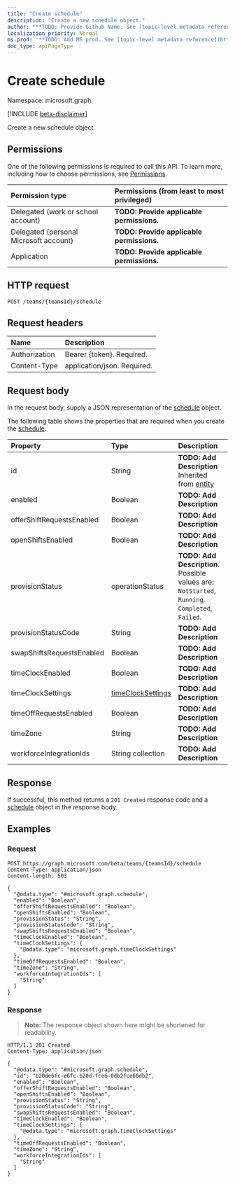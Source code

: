 ```yaml
---
title: "Create schedule"
description: "Create a new schedule object."
author: "**TODO: Provide Github Name. See [topic-level metadata reference](https://msgo.azurewebsites.net/add/document/guidelines/metadata.html#topic-level-metadata)**"
localization_priority: Normal
ms.prod: "**TODO: Add MS prod. See [topic-level metadata reference](https://msgo.azurewebsites.net/add/document/guidelines/metadata.html#topic-level-metadata)**"
doc_type: apiPageType
---
```


# Create schedule
Namespace: microsoft.graph

[!INCLUDE [beta-disclaimer](../../includes/beta-disclaimer.md)]

Create a new schedule object.

## Permissions
One of the following permissions is required to call this API. To learn more, including how to choose permissions, see [Permissions](/graph/permissions-reference).

|Permission type|Permissions (from least to most privileged)|
|:---|:---|
|Delegated (work or school account)|**TODO: Provide applicable permissions.**|
|Delegated (personal Microsoft account)|**TODO: Provide applicable permissions.**|
|Application|**TODO: Provide applicable permissions.**|

## HTTP request

<!-- {
  "blockType": "ignored"
}
-->
``` http
POST /teams/{teamsId}/schedule
```

## Request headers
|Name|Description|
|:---|:---|
|Authorization|Bearer {token}. Required.|
|Content-Type|application/json. Required.|

## Request body
In the request body, supply a JSON representation of the [schedule](../resources/schedule.md) object.

The following table shows the properties that are required when you create the [schedule](../resources/schedule.md).

|Property|Type|Description|
|:---|:---|:---|
|id|String|**TODO: Add Description** Inherited from [entity](../resources/entity.md)|
|enabled|Boolean|**TODO: Add Description**|
|offerShiftRequestsEnabled|Boolean|**TODO: Add Description**|
|openShiftsEnabled|Boolean|**TODO: Add Description**|
|provisionStatus|operationStatus|**TODO: Add Description**. Possible values are: `NotStarted`, `Running`, `Completed`, `Failed`.|
|provisionStatusCode|String|**TODO: Add Description**|
|swapShiftsRequestsEnabled|Boolean|**TODO: Add Description**|
|timeClockEnabled|Boolean|**TODO: Add Description**|
|timeClockSettings|[timeClockSettings](../resources/timeclocksettings.md)|**TODO: Add Description**|
|timeOffRequestsEnabled|Boolean|**TODO: Add Description**|
|timeZone|String|**TODO: Add Description**|
|workforceIntegrationIds|String collection|**TODO: Add Description**|



## Response

If successful, this method returns a `201 Created` response code and a [schedule](../resources/schedule.md) object in the response body.

## Examples

### Request
<!-- {
  "blockType": "request",
  "name": "create_schedule_from_"
}
-->
``` http
POST https://graph.microsoft.com/beta/teams/{teamsId}/schedule
Content-Type: application/json
Content-length: 503

{
  "@odata.type": "#microsoft.graph.schedule",
  "enabled": "Boolean",
  "offerShiftRequestsEnabled": "Boolean",
  "openShiftsEnabled": "Boolean",
  "provisionStatus": "String",
  "provisionStatusCode": "String",
  "swapShiftsRequestsEnabled": "Boolean",
  "timeClockEnabled": "Boolean",
  "timeClockSettings": {
    "@odata.type": "microsoft.graph.timeClockSettings"
  },
  "timeOffRequestsEnabled": "Boolean",
  "timeZone": "String",
  "workforceIntegrationIds": [
    "String"
  ]
}
```


### Response
>**Note:** The response object shown here might be shortened for readability.
<!-- {
  "blockType": "response",
  "truncated": true,
  "@odata.type": "microsoft.graph.schedule"
}
-->
``` http
HTTP/1.1 201 Created
Content-Type: application/json

{
  "@odata.type": "#microsoft.graph.schedule",
  "id": "b20de6fc-e6fc-b20d-fce6-0db2fce60db2",
  "enabled": "Boolean",
  "offerShiftRequestsEnabled": "Boolean",
  "openShiftsEnabled": "Boolean",
  "provisionStatus": "String",
  "provisionStatusCode": "String",
  "swapShiftsRequestsEnabled": "Boolean",
  "timeClockEnabled": "Boolean",
  "timeClockSettings": {
    "@odata.type": "microsoft.graph.timeClockSettings"
  },
  "timeOffRequestsEnabled": "Boolean",
  "timeZone": "String",
  "workforceIntegrationIds": [
    "String"
  ]
}
```

